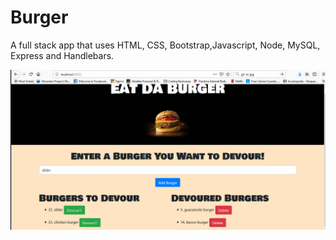# Burger
A full stack app that uses HTML, CSS, Bootstrap,Javascript, Node, MySQL, Express and Handlebars. 

<img src="/public/assets/images/burgervideo.gif">